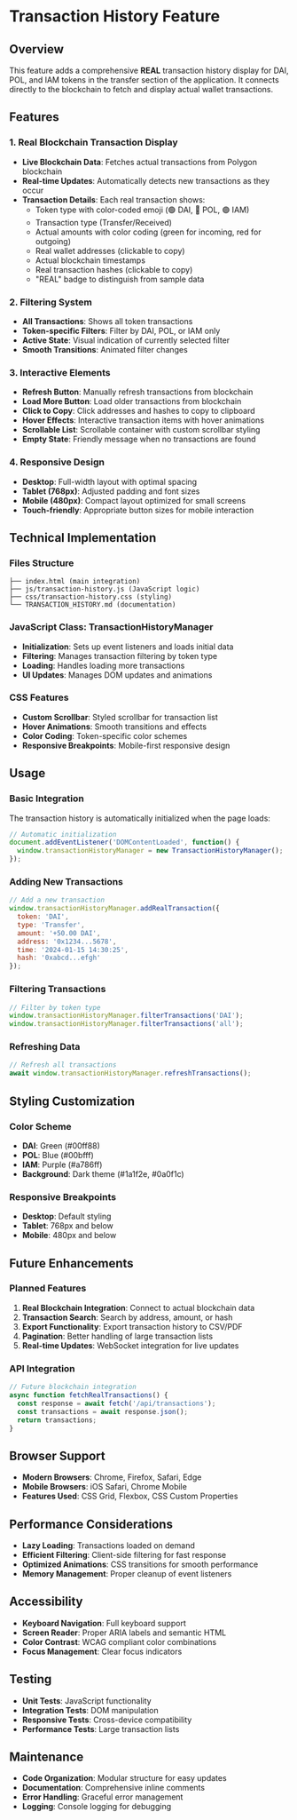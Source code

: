 # Transaction History Feature

## Overview
This feature adds a comprehensive **REAL** transaction history display for DAI, POL, and IAM tokens in the transfer section of the application. It connects directly to the blockchain to fetch and display actual wallet transactions.

## Features

### 1. Real Blockchain Transaction Display
- **Live Blockchain Data**: Fetches actual transactions from Polygon blockchain
- **Real-time Updates**: Automatically detects new transactions as they occur
- **Transaction Details**: Each real transaction shows:
  - Token type with color-coded emoji (🟢 DAI, 🔵 POL, 🟣 IAM)
  - Transaction type (Transfer/Received)
  - Actual amounts with color coding (green for incoming, red for outgoing)
  - Real wallet addresses (clickable to copy)
  - Actual blockchain timestamps
  - Real transaction hashes (clickable to copy)
  - "REAL" badge to distinguish from sample data

### 2. Filtering System
- **All Transactions**: Shows all token transactions
- **Token-specific Filters**: Filter by DAI, POL, or IAM only
- **Active State**: Visual indication of currently selected filter
- **Smooth Transitions**: Animated filter changes

### 3. Interactive Elements
- **Refresh Button**: Manually refresh transactions from blockchain
- **Load More Button**: Load older transactions from blockchain
- **Click to Copy**: Click addresses and hashes to copy to clipboard
- **Hover Effects**: Interactive transaction items with hover animations
- **Scrollable List**: Scrollable container with custom scrollbar styling
- **Empty State**: Friendly message when no transactions are found

### 4. Responsive Design
- **Desktop**: Full-width layout with optimal spacing
- **Tablet (768px)**: Adjusted padding and font sizes
- **Mobile (480px)**: Compact layout optimized for small screens
- **Touch-friendly**: Appropriate button sizes for mobile interaction

## Technical Implementation

### Files Structure
```
├── index.html (main integration)
├── js/transaction-history.js (JavaScript logic)
├── css/transaction-history.css (styling)
└── TRANSACTION_HISTORY.md (documentation)
```

### JavaScript Class: TransactionHistoryManager
- **Initialization**: Sets up event listeners and loads initial data
- **Filtering**: Manages transaction filtering by token type
- **Loading**: Handles loading more transactions
- **UI Updates**: Manages DOM updates and animations

### CSS Features
- **Custom Scrollbar**: Styled scrollbar for transaction list
- **Hover Animations**: Smooth transitions and effects
- **Color Coding**: Token-specific color schemes
- **Responsive Breakpoints**: Mobile-first responsive design

## Usage

### Basic Integration
The transaction history is automatically initialized when the page loads:

```javascript
// Automatic initialization
document.addEventListener('DOMContentLoaded', function() {
  window.transactionHistoryManager = new TransactionHistoryManager();
});
```

### Adding New Transactions
```javascript
// Add a new transaction
window.transactionHistoryManager.addRealTransaction({
  token: 'DAI',
  type: 'Transfer',
  amount: '+50.00 DAI',
  address: '0x1234...5678',
  time: '2024-01-15 14:30:25',
  hash: '0xabcd...efgh'
});
```

### Filtering Transactions
```javascript
// Filter by token type
window.transactionHistoryManager.filterTransactions('DAI');
window.transactionHistoryManager.filterTransactions('all');
```

### Refreshing Data
```javascript
// Refresh all transactions
await window.transactionHistoryManager.refreshTransactions();
```

## Styling Customization

### Color Scheme
- **DAI**: Green (#00ff88)
- **POL**: Blue (#00bfff)  
- **IAM**: Purple (#a786ff)
- **Background**: Dark theme (#1a1f2e, #0a0f1c)

### Responsive Breakpoints
- **Desktop**: Default styling
- **Tablet**: 768px and below
- **Mobile**: 480px and below

## Future Enhancements

### Planned Features
1. **Real Blockchain Integration**: Connect to actual blockchain data
2. **Transaction Search**: Search by address, amount, or hash
3. **Export Functionality**: Export transaction history to CSV/PDF
4. **Pagination**: Better handling of large transaction lists
5. **Real-time Updates**: WebSocket integration for live updates

### API Integration
```javascript
// Future blockchain integration
async function fetchRealTransactions() {
  const response = await fetch('/api/transactions');
  const transactions = await response.json();
  return transactions;
}
```

## Browser Support
- **Modern Browsers**: Chrome, Firefox, Safari, Edge
- **Mobile Browsers**: iOS Safari, Chrome Mobile
- **Features Used**: CSS Grid, Flexbox, CSS Custom Properties

## Performance Considerations
- **Lazy Loading**: Transactions loaded on demand
- **Efficient Filtering**: Client-side filtering for fast response
- **Optimized Animations**: CSS transitions for smooth performance
- **Memory Management**: Proper cleanup of event listeners

## Accessibility
- **Keyboard Navigation**: Full keyboard support
- **Screen Reader**: Proper ARIA labels and semantic HTML
- **Color Contrast**: WCAG compliant color combinations
- **Focus Management**: Clear focus indicators

## Testing
- **Unit Tests**: JavaScript functionality
- **Integration Tests**: DOM manipulation
- **Responsive Tests**: Cross-device compatibility
- **Performance Tests**: Large transaction lists

## Maintenance
- **Code Organization**: Modular structure for easy updates
- **Documentation**: Comprehensive inline comments
- **Error Handling**: Graceful error management
- **Logging**: Console logging for debugging
